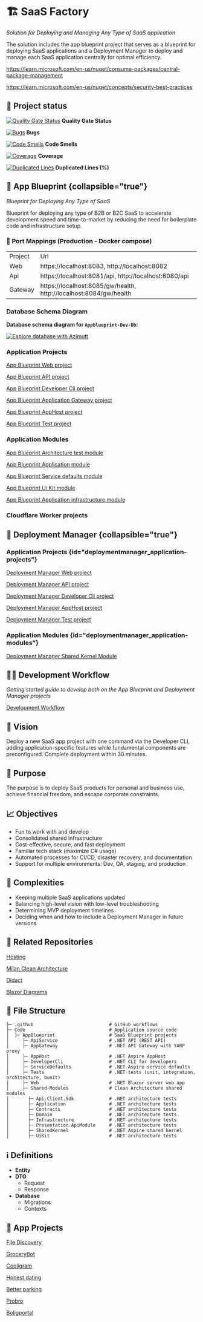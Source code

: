 # 🏗️ SaaS Factory

_Solution for Deploying and Managing Any Type of SaaS application_

The solution includes the app blueprint project that serves as a blueprint for deploying SaaS applications and a
Deployment Manager to deploy and manage each SaaS application centrally for optimal efficiency.


https://learn.microsoft.com/en-us/nuget/consume-packages/central-package-management

https://learn.microsoft.com/en-us/nuget/concepts/security-best-practices


## 🔢 Project status

[![Quality Gate Status](https://sonarcloud.io/api/project_badges/measure?project=saas-factory-labs_SaaS-Factory&metric=alert_status)](https://sonarcloud.io/summary/new_code?id=saas-factory-labs_SaaS-Factory)
**Quality Gate Status**

[![Bugs](https://sonarcloud.io/api/project_badges/measure?project=saas-factory-labs_SaaS-Factory&metric=bugs)](https://sonarcloud.io/summary/new_code?id=saas-factory-labs_SaaS-Factory)
**Bugs**

[![Code Smells](https://sonarcloud.io/api/project_badges/measure?project=saas-factory-labs_SaaS-Factory&metric=code_smells)](https://sonarcloud.io/summary/new_code?id=saas-factory-labs_SaaS-Factory)
**Code Smells**

[![Coverage](https://sonarcloud.io/api/project_badges/measure?project=saas-factory-labs_SaaS-Factory&metric=coverage)](https://sonarcloud.io/summary/new_code?id=saas-factory-labs_SaaS-Factory)
**Coverage**

[![Duplicated Lines](https://sonarcloud.io/api/project_badges/measure?project=saas-factory-labs_SaaS-Factory&metric=duplicated_lines_density)](https://sonarcloud.io/summary/new_code?id=saas-factory-labs_SaaS-Factory)
**Duplicated Lines (%)**

## 📄 App Blueprint {collapsible="true"}

_Blueprint for Deploying Any Type of SaaS_

Blueprint for deploying any type of B2B or B2C SaaS to accelerate development speed and time-to-market by reducing the
need for boilerplate code and infrastructure setup.

### 🛜 Port Mappings (Production - Docker compose)

<table>
            <tr>
                <td>Project</td>
                <td>Url</td>
            </tr>
            <tr>
                <td>Web</td>
                <td>https://localhost:8083, http://localhost:8082</td>
            </tr>            
            <tr>
                <td>Api</td>
                <td>https://localhost:8081/api, http://localhost:8080/api</td>
            </tr>
            <tr>
                <td>Gateway</td>
                <td>https://localhost:8085/gw/health, http://localhost:8084/gw/health</td>
            </tr>
</table>        

### Database Schema Diagram

**Database schema diagram for `Appblueprint-Dev-Db`:**

[![Explore database with Azimutt](https://img.shields.io/badge/PostgreSQL-browse_online-gray?labelColor=4169E1&logo=postgresql&logoColor=fff&style=flat)](https://azimutt.app/create?sql=https://diagram-hosting-proxy.casper-c7c.workers.dev/schema.sql)

### Application Projects

[App Blueprint Web project](AppBlueprint.Web_README.md)

[App Blueprint API project](AppBlueprint.ApiService_README.md)

[App Blueprint Developer Cli project](AppBlueprint.DeveloperCli_README.md)

[App Blueprint Application Gateway project](AppBlueprint.AppGateway_README.md)

[App Blueprint AppHost project](AppBlueprint.AppHost_README.md)

[App Blueprint Test project](AppBlueprint.Tests_README.md)

### Application Modules

[App Blueprint Architecture test module](AppBlueprint.ArchitectureTests_README.md)

[App Blueprint Application module](AppBlueprint.Baseline.Application_README.md)

[App Blueprint Service defaults module](AppBlueprint.ServiceDefaults_README.md)

[App Blueprint Ui Kit module](AppBlueprint.UiKit_README.md)

[App Blueprint Application infrastructure module](AppBlueprint.Infrastructure_README.md)

### Cloudflare Worker projects

 <!-- [Cloudflare Worker App Blueprint project](AppBlueprint.Worker_README.md) -->


## 🛂 Deployment Manager {collapsible="true"}

### Application Projects {id="deploymentmanager_application-projects"}

[Deployment Manager Web project](AppBlueprint.Web_README.md)

[Deployment Manager API project](AppBlueprint.ApiService_README.md)

[Deployment Manager Developer Cli project](AppBlueprint.DeveloperCli_README.md)

[Deployment Manager AppHost project](AppBlueprint.AppHost_README.md)

[Deployment Manager Test project](AppBlueprint.Tests_README.md)

### Application Modules {id="deploymentmanager_application-modules"}

[Deployment Manager Shared Kernel Module](AppBlueprint.Web_README.md)

## 👨‍💻 Development Workflow

_Getting started guide to develop both on the App Blueprint and Deployment Manager projects_

[Development Workflow](Code_README.md)

## 🎯 Vision

Deploy a new SaaS app project with one command via the Developer CLI, adding application-specific features while
fundamental components are preconfigured. Complete deployment within 30 minutes.

## 🌲 Purpose

The purpose is to deploy SaaS products for personal and business use, achieve financial freedom, and escape corporate
constraints.

## 📈 Objectives

- Fun to work with and develop
- Consolidated shared infrastructure
- Cost-effective, secure, and fast deployment
- Familiar tech stack (maximize C# usage)
- Automated processes for CI/CD, disaster recovery, and documentation
- Support for multiple environments: Dev, QA, staging, and production

## 🤔 Complexities

- Keeping multiple SaaS applications updated
- Balancing high-level vision with low-level troubleshooting
- Determining MVP deployment timelines
- Deciding when and how to include a Deployment Manager in future versions

## 🔗 Related Repositories

[Hosting](https://github.com/saas-factory-labs/Hosting)

[Milan Clean Architecture](https://github.com/saas-factory-labs/milanjanovich-clean-architecture-course)

[Didact](https://github.com/DidactHQ/didact-engine)

[Blazor Diagrams](https://github.com/Blazor-Diagrams/Blazor.Diagrams)


## 📁 File Structure

```
├─ .github                            # GitHub workflows
├─ Code                               # Application source code
│  ├─ AppBlueprint                    # SaaS Blueprint projects
│     ├─ ApiService                   # .NET API (REST API)    
│     ├─ AppGateway                   # .NET API Gateway with YARP proxy
│     ├─ AppHost                      # .NET Aspire AppHost
│     ├─ DeveloperCli                 # .NET CLI for developers
│     ├─ ServiceDefaults              # .NET Aspire service defaults
│     ├─ Tests                        # .NET tests (unit, integration, architecture, bunit)
│     ├─ Web                          # .NET Blazor server web app
│     ├─ Shared-Modules               # Clean Architecture shared modules
│       ├─ Api.Client.Sdk             # .NET architecture tests
│       ├─ Application                # .NET architecture tests
│       ├─ Contracts                  # .NET architecture tests
│       ├─ Domain                     # .NET architecture tests
│       ├─ Infrastructure             # .NET architecture tests
│       ├─ Presentation.ApiModule     # .NET architecture tests
│       ├─ SharedKernel               # .NET Aspire shared kernel
│       ├─ UiKit                      # .NET architecture tests

```
## ℹ️ Definitions

- **Entity**
- **DTO**
    - Request
    - Response
- **Database**
    - Migrations
    - Contexts

## 🔗 App Projects

[File Discovery](https://github.com/saas-factory-labs/File-Discovery)

[GroceryBot](https://github.com/saas-factory-labs/GroceryBot)

[Cooligram](https://github.com/saas-factory-labs/Cooligram)

[Honest dating](https://github.com/saas-factory-labs/Free-Dating)

[Better parking](https://github.com/saas-factory-labs/BetterParking)

[Probro](https://github.com/saas-factory-labs/Probro)

[Boligportal](https://github.com/saas-factory-labs/Boligportal)





